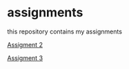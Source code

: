 # assignments
this repository contains my assignments

[Assigment 2](https://github.com/MarienvanLoon/assignments/blob/master/assignment2.ipynb)

[Assigment 3](https://github.com/MarienvanLoon/assignments/blob/master/assignment3%20(2)%20(3).ipynb)
